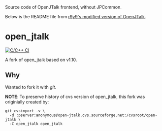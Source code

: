 Source code of OpenJTalk frontend, without JPCommon. 

Below is the README file from [r9y9's modified version of OpenJTalk](https://github.com/r9y9/open_jtalk).

# open_jtalk

[![C/C++ CI](https://github.com/r9y9/open_jtalk/actions/workflows/ccpp.yaml/badge.svg)](https://github.com/r9y9/open_jtalk/actions/workflows/ccpp.yaml)

A fork of open_jtalk based on v1.10.

## Why

Wanted to fork it with *git*.

**NOTE**: To preserve history of cvs version of open_jtalk, this fork was originially created by:

```
git cvsimport -v \
  -d :pserver:anonymous@open-jtalk.cvs.sourceforge.net:/cvsroot/open-jtalk \
  -C open_jtalk open_jtalk
```
